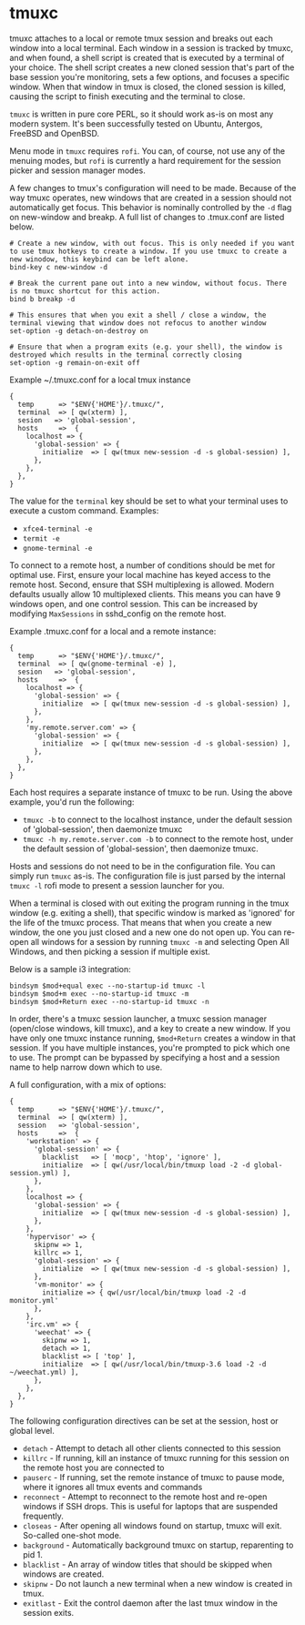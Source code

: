 # tmuxc

tmuxc attaches to a local or remote tmux session and breaks out each window into a local terminal. Each window in a session is tracked by tmuxc, and when found, a shell script is created that is executed by a terminal of your choice. The shell script creates a new cloned session that's part of the base session you're monitoring, sets a few options, and focuses a specific window.  When that window in tmux is closed, the cloned session is killed, causing the script to finish executing and the terminal to close.

`tmuxc` is written in pure core PERL, so it should work as-is on most any modern system. It's been successfully tested on Ubuntu, Antergos, FreeBSD and OpenBSD.

Menu mode in `tmuxc` requires `rofi`. You can, of course, not use any of the menuing modes, but `rofi` is currently a hard requirement for the session picker and session manager modes. 

A few changes to tmux's configuration will need to be made. Because of the way tmuxc operates, new windows that are created in a session should not automatically get focus. This behavior is nominally controlled by the `-d` flag on new-window and breakp. A full list of changes to .tmux.conf are listed below.

```
# Create a new window, with out focus. This is only needed if you want to use tmux hotkeys to create a window. If you use tmuxc to create a new winodow, this keybind can be left alone.
bind-key c new-window -d

# Break the current pane out into a new window, without focus. There is no tmuxc shortcut for this action.
bind b breakp -d

# This ensures that when you exit a shell / close a window, the terminal viewing that window does not refocus to another window
set-option -g detach-on-destroy on

# Ensure that when a program exits (e.g. your shell), the window is destroyed which results in the terminal correctly closing
set-option -g remain-on-exit off
```

Example ~/.tmuxc.conf for a local tmux instance
```
{
  temp      => "$ENV{'HOME'}/.tmuxc/",
  terminal  => [ qw(xterm) ],
  sesion   => 'global-session',
  hosts     =>  {
    localhost => {
      'global-session' => {
        initialize  => [ qw(tmux new-session -d -s global-session) ],
      },
    }, 
  },
}
```

The value for the `terminal` key should be set to what your terminal uses to execute a custom command. Examples:

* `xfce4-terminal -e`
* `termit -e`
* `gnome-terminal -e`

To connect to a remote host, a number of conditions should be met for optimal use. First, ensure your local machine has keyed access to the remote host. Second, ensure that SSH multiplexing is allowed. Modern defaults usually allow 10 multiplexed clients. This means you can have 9 windows open, and one control session.  This can be increased by modifying `MaxSessions` in sshd_config on the remote host.

Example .tmuxc.conf for a local and a remote instance:

```
{
  temp      => "$ENV{'HOME'}/.tmuxc/",
  terminal  => [ qw(gnome-terminal -e) ],
  sesion   => 'global-session',
  hosts     =>  {
    localhost => {
      'global-session' => {
        initialize  => [ qw(tmux new-session -d -s global-session) ],
      },
    },
    'my.remote.server.com' => {
      'global-session' => {
        initialize  => [ qw(tmux new-session -d -s global-session) ],
      },
    }, 
  },
}
```

Each host requires a separate instance of tmuxc to be run. Using the above example, you'd run the following:

* `tmuxc -b` to connect to the localhost instance, under the default session of 'global-session', then daemonize tmuxc
* `tmuxc -h my.remote.server.com -b` to connect to the remote host, under the default session of 'global-session', then daemonize tmuxc.

Hosts and sessions do not need to be in the configuration file. You can simply run `tmuxc` as-is. The configuration file is just parsed by the internal `tmuxc -l` rofi mode to present a session launcher for you.

When a terminal is closed with out exiting the program running in the tmux window (e.g. exiting a shell), that specific window is marked as 'ignored' for the life of the tmuxc process. That means that when you create a new window, the one you just closed and a new one do not open up. You can re-open all windows for a session by running `tmuxc -m` and selecting Open All Windows, and then picking a session if multiple exist.

Below is a sample i3 integration:

```
bindsym $mod+equal exec --no-startup-id tmuxc -l
bindsym $mod+m exec --no-startup-id tmuxc -m
bindsym $mod+Return exec --no-startup-id tmuxc -n
```

In order, there's a tmuxc session launcher, a tmuxc session manager (open/close windows, kill tmuxc), and a key to create a new window. If you have only one tmuxc instance running, `$mod+Return` creates a window in that session. If you have multiple instances, you're prompted to pick which one to use. The prompt can be bypassed by specifying a host and a session name to help narrow down which to use.

A full configuration, with a mix of options:
```
{
  temp      => "$ENV{'HOME'}/.tmuxc/",
  terminal  => [ qw(xterm) ],
  session   => 'global-session',
  hosts     =>  {
    'workstation' => {
      'global-session' => {
        blacklist   => [ 'mocp', 'htop', 'ignore' ],
        initialize  => [ qw(/usr/local/bin/tmuxp load -2 -d global-session.yml) ],
      },
    },
    localhost => {
      'global-session' => {
        initialize  => [ qw(tmux new-session -d -s global-session) ],
      },
    },
    'hypervisor' => {
      skipnw => 1,
      killrc => 1,
      'global-session' => {
        initialize  => [ qw(tmux new-session -d -s global-session) ],
      },
      'vm-monitor' => {
        initialize => { qw(/usr/local/bin/tmuxp load -2 -d monitor.yml'
      },
    },
    'irc.vm' => {
      'weechat' => {
        skipnw => 1,
        detach => 1,
        blacklist => [ 'top' ],
        initialize  => [ qw(/usr/local/bin/tmuxp-3.6 load -2 -d ~/weechat.yml) ],
      },
    }, 
  },
}
```

The following configuration directives can be set at the session, host or global level.

* `detach` - Attempt to detach all other clients connected to this session
* `killrc` - If running, kill an instance of tmuxc running for this session on the remote host you are connected to
* `pauserc` - If running, set the remote instance of tmuxc to pause mode, where it ignores all tmux events and commands
* `reconnect` - Attempt to reconnect to the remote host and re-open windows if SSH drops. This is useful for laptops that are suspended frequently.
* `closeas` - After opening all windows found on startup, tmuxc will exit. So-called one-shot mode.
* `background` - Automatically background tmuxc on startup, reparenting to pid 1.
* `blacklist` - An array of window titles that should be skipped when windows are created.
* `skipnw` - Do not launch a new terminal when a new window is created in tmux. 
* `exitlast` - Exit the control daemon after the last tmux window in the session exits.
